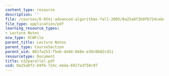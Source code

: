 ```yaml
---
content_type: resource
description: ''
file: /courses/6-854j-advanced-algorithms-fall-2005/0a25a8f2b9f6724cebda6917a3f50c97_n32parallel.pdf
file_type: application/pdf
learning_resource_types:
- Lecture Notes
ocw_type: OCWFile
parent_title: Lecture Notes
parent_type: CourseSection
parent_uid: 801fa253-f5eb-de84-048e-e39c0b02cd11
resourcetype: Document
title: n32parallel.pdf
uid: 0a25a8f2-b9f6-724c-ebda-6917a3f50c97
---
```

